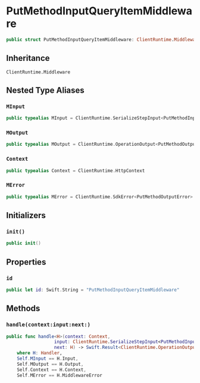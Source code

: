 # PutMethodInputQueryItemMiddleware

``` swift
public struct PutMethodInputQueryItemMiddleware: ClientRuntime.Middleware 
```

## Inheritance

`ClientRuntime.Middleware`

## Nested Type Aliases

### `MInput`

``` swift
public typealias MInput = ClientRuntime.SerializeStepInput<PutMethodInput>
```

### `MOutput`

``` swift
public typealias MOutput = ClientRuntime.OperationOutput<PutMethodOutputResponse>
```

### `Context`

``` swift
public typealias Context = ClientRuntime.HttpContext
```

### `MError`

``` swift
public typealias MError = ClientRuntime.SdkError<PutMethodOutputError>
```

## Initializers

### `init()`

``` swift
public init() 
```

## Properties

### `id`

``` swift
public let id: Swift.String = "PutMethodInputQueryItemMiddleware"
```

## Methods

### `handle(context:input:next:)`

``` swift
public func handle<H>(context: Context,
                  input: ClientRuntime.SerializeStepInput<PutMethodInput>,
                  next: H) -> Swift.Result<ClientRuntime.OperationOutput<PutMethodOutputResponse>, MError>
    where H: Handler,
    Self.MInput == H.Input,
    Self.MOutput == H.Output,
    Self.Context == H.Context,
    Self.MError == H.MiddlewareError
```
